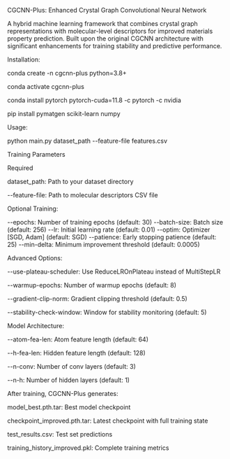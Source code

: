 CGCNN-Plus: Enhanced Crystal Graph Convolutional Neural Network

A hybrid machine learning framework that combines crystal graph representations with molecular-level descriptors for improved materials property prediction. Built upon the original CGCNN architecture with significant enhancements for training stability and predictive performance.



Installation:

conda create -n cgcnn-plus python=3.8+

conda activate cgcnn-plus

conda install pytorch pytorch-cuda=11.8 -c pytorch -c nvidia

pip install pymatgen scikit-learn numpy




Usage:

python main.py dataset_path --feature-file features.csv

Training Parameters

Required

dataset_path: Path to your dataset directory

--feature-file: Path to molecular descriptors CSV file



Optional Training:

--epochs: Number of training epochs (default: 30)
--batch-size: Batch size (default: 256)
--lr: Initial learning rate (default: 0.01)
--optim: Optimizer [SGD, Adam] (default: SGD)
--patience: Early stopping patience (default: 25)
--min-delta: Minimum improvement threshold (default: 0.0005)



Advanced Options:

--use-plateau-scheduler: Use ReduceLROnPlateau instead of MultiStepLR

--warmup-epochs: Number of warmup epochs (default: 8)

--gradient-clip-norm: Gradient clipping threshold (default: 0.5)

--stability-check-window: Window for stability monitoring (default: 5)



Model Architecture:

--atom-fea-len: Atom feature length (default: 64)

--h-fea-len: Hidden feature length (default: 128)

--n-conv: Number of conv layers (default: 3)

--n-h: Number of hidden layers (default: 1)


After training, CGCNN-Plus generates:

model_best.pth.tar: Best model checkpoint

checkpoint_improved.pth.tar: Latest checkpoint with full training state

test_results.csv: Test set predictions

training_history_improved.pkl: Complete training metrics





